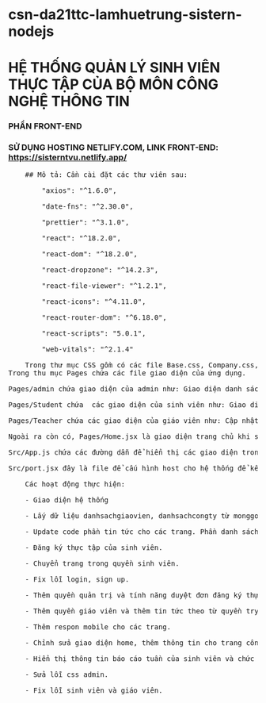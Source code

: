 # csn-da21ttc-lamhuetrung-sistern-nodejs
# HỆ THỐNG QUẢN LÝ SINH VIÊN THỰC TẬP CỦA BỘ MÔN CÔNG NGHỆ THÔNG TIN <br>
### PHẦN FRONT-END
### SỬ DỤNG HOSTING NETLIFY.COM, LINK FRONT-END: https://sisterntvu.netlify.app/
  <pre>
    ## Mô tả: Cần cài đặt các thư viên sau: <br>
        "axios": "^1.6.0",<br>
        "date-fns": "^2.30.0",<br>
        "prettier": "^3.1.0",<br>
        "react": "^18.2.0",<br>
        "react-dom": "^18.2.0",<br>
        "react-dropzone": "^14.2.3",<br>
        "react-file-viewer": "^1.2.1",<br>
        "react-icons": "^4.11.0",<br>
        "react-router-dom": "^6.18.0",<br>
        "react-scripts": "5.0.1",<br>
        "web-vitals": "^2.1.4"<br>
    Trong thư mục CSS gồm có các file Base.css, Company.css, Login.css,  Responsive.css, Student.css, Teacher.css, Admin.css được sự dụng để định dạng và trang trí nội dung của giao diện ứng dụng.
Trong thu mục Pages chứa các file giao diện của ứng dụng.<br>
Pages/admin chứa giao diện của admin như: Giao diện danh sách công ty (Congty.jsx), giao diện đợt thực tập (dotthuctap.jsx), giao diện giáo viên (giaovien.jsx), giao diện quản lý đợt thực tập (quanlydotthuctap.jsx), giao diện quản lý thực tập (quanlythuctap.jsx), giao diện danh sách sinh viên (sinhvien.jsx), giao diện thêm công ty (themcongty.jsx), giao diện thêm dữ liệu đợt thực tập (themdulieudotthuctap.jsx), giao diện chi tiết đơn đăng ký (thongtindangky.jsx), giao diện tin tức (tintuc.jsx).<br>
Pages/Student chứa  các giao diện của sinh viên như: Giao diện đơn đăng ký (dondangky.jsx), giao diện thực tập (thuctap.jsx), giao diện tin tức (tintuc.jsx).<br>
Pages/Teacher chứa các giao diện của giáo viên như: Cập nhật thông tin (dangkythongtin.jsx), theo dõi thực tập (quanlythuctap.jsx), giao diện danh sách sinh viên (sinhvien.jsx), giao diện chi tiết đơn đăng ký (thongtindangky.jsx), giao diện xem báo cáo (xembaocao.jsx), giao diện tin tức (tintuc.jsx).<br>
Ngoài ra còn có, Pages/Home.jsx là giao diện trang chủ khi sử dụng ứng dụng, Pages/Login.jsx là giao diện đăng nhập/đăng ký của ứng dụng và Pages/xulylogin.jsx là giao diện xử lý quá trình đăng nhập. <br>
Src/App.js chứa các đường dẫn để hiển thị các giao diện trong Pages.<br>
Src/port.jsx đây là file để cấu hình host cho hệ thống để kết nối với back-end.<br>
    Các hoạt động thực hiện: <br>
    - Giao diện hệ thống <br>
    - Lấy dữ liệu danhsachgiaovien, danhsachcongty từ monggoDB bằng axios. <br>
    - Update code phần tin tức cho các trang. Phần danh sách cán bộ hướng dẫn, danh sách công ty cho sinh viên <br>
    - Đăng ký thực tập của sinh viên.<br>
    - Chuyển trang trong quyền sinh viên.<br>
    - Fix lỗi login, sign up.<br>
    - Thêm quyền quản trị và tính năng duyệt đơn đăng ký thực tập.<br>
    - Thêm quyền giáo viên và thêm tin tức theo từ quyền try cập. <br>
    - Thêm respon mobile cho các trang.<br>
    - Chỉnh sửa giao diện home, thêm thông tin cho trang công ty - thực tập - sinh viên, chỉnh sửa logic đăng ký thực tập với công ty, chức năng thêm file báo cáo của sinh viên.<br>
    - Hiển thị thông tin báo cáo tuần của sinh viên và chức năng tải file báo cáo về máy.<br>
    - Sửa lỗi css admin.<br>
    - Fix lỗi sinh viên và giáo viên.<br>

    
    


